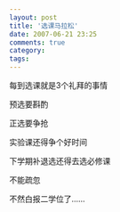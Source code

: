 ```yaml
---
layout: post
title: '选课马拉松'
date: 2007-06-21 23:25
comments: true
category: 
tags:
---
```

    

每到选课就是3个礼拜的事情

预选要斟酌

正选要争抢

实验课还得争个好时间

下学期补退选还得去选必修课

不能疏忽

不然白报二学位了……
